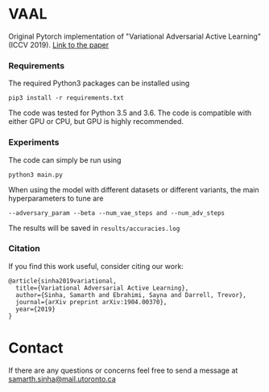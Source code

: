 # VAAL

Original Pytorch implementation of "Variational Adversarial Active Learning" (ICCV 2019). [Link to the paper](https://arxiv.org/abs/1904.00370)

### Requirements
The required Python3 packages can be installed using 
```
pip3 install -r requirements.txt
```
The code was tested for Python 3.5 and 3.6. The code is compatible with either GPU or CPU, but GPU is highly recommended. 

### Experiments
The code can simply be run using 
```
python3 main.py
```
When using the model with different datasets or different variants, the main hyperparameters to tune are
```
--adversary_param --beta --num_vae_steps and --num_adv_steps
```

The results will be saved in `results/accuracies.log`

### Citation

If you find this work useful, consider citing our work:
```
@article{sinha2019variational,
  title={Variational Adversarial Active Learning},
  author={Sinha, Samarth and Ebrahimi, Sayna and Darrell, Trevor},
  journal={arXiv preprint arXiv:1904.00370},
  year={2019}
}
```
# Contact
If there are any questions or concerns feel free to send a message at samarth.sinha@mail.utoronto.ca

